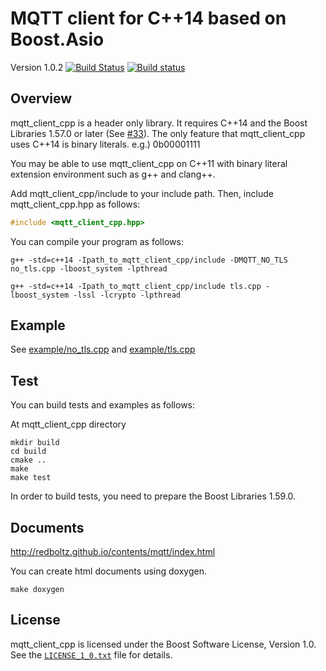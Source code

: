 MQTT client for C++14 based on Boost.Asio
=========================================

Version 1.0.2 [![Build Status](https://travis-ci.org/redboltz/mqtt_client_cpp.svg?branch=master)](https://travis-ci.org/redboltz/mqtt_client_cpp) [![Build status](https://ci.appveyor.com/api/projects/status/21a267hd34s0kqu5/branch/master?svg=true)](https://ci.appveyor.com/project/redboltz/mqtt-client-cpp/branch/master)

Overview
--------

mqtt_client_cpp is a header only library. It requires C++14 and the Boost Libraries 1.57.0 or later (See [#33](https://github.com/redboltz/mqtt_client_cpp/issues/33)). The only feature that mqtt_client_cpp uses C++14 is binary literals. e.g.) 0b00001111

You may be able to use mqtt_client_cpp on C++11 with binary literal extension environment such as g++ and clang++.

Add mqtt_client_cpp/include to your include path. Then, include mqtt_client_cpp.hpp as follows:

```c++
#include <mqtt_client_cpp.hpp>
```

You can compile your program as follows:

```
g++ -std=c++14 -Ipath_to_mqtt_client_cpp/include -DMQTT_NO_TLS no_tls.cpp -lboost_system -lpthread
```

```
g++ -std=c++14 -Ipath_to_mqtt_client_cpp/include tls.cpp -lboost_system -lssl -lcrypto -lpthread
```

Example
-------

See [example/no_tls.cpp](https://github.com/redboltz/mqtt_client_cpp/blob/master/example/no_tls.cpp) and [example/tls.cpp](https://github.com/redboltz/mqtt_client_cpp/blob/master/example/tls.cpp)

Test
----

You can build tests and examples as follows:


At mqtt_client_cpp directory

```
mkdir build
cd build
cmake ..
make
make test
```

In order to build tests, you need to prepare the Boost Libraries 1.59.0.

Documents
---------
http://redboltz.github.io/contents/mqtt/index.html

You can create html documents using doxygen.

```
make doxygen
```

License
-------

mqtt_client_cpp is licensed under the Boost Software License, Version 1.0. See
the [`LICENSE_1_0.txt`](./LICENSE_1_0.txt) file for details.
